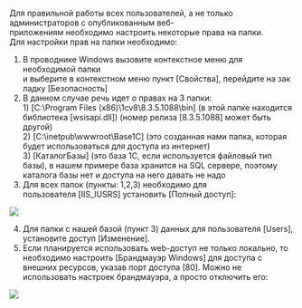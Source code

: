 Для правильной работы всех пользователей, а не только администраторов с опубликованным веб-приложениям необходимо настроить некоторые права на папки.  
Для настройки прав на папки необходимо:

1. В проводнике Windows вызовите контекстное меню для необходимой папки и выберите в контекстном меню пункт [Свойства], перейдите на закладку [Безопасность]
2. В данном случае речь идет о правах на 3 папки:  
    1) [C:\Program Files (x86)\1cv8\8.3.5.1088\bin\] (в этой папке находится библиотека [wsisapi.dll]) (номер релиза [8.3.5.1088] может быть другой)  
    2) [C:\inetpub\wwwroot\Base1C] (это созданная нами папка, которая будет использоваться для доступа из интернет)  
    3) [КаталогБазы] (это база 1С, если используется файловый тип базы), в нашем примере база хранится на SQL сервере, поэтому каталога базы нет и доступа на него давать не надо
3. Для всех папок (пункты: 1,2,3) необходимо для пользователя [IIS_IUSRS] установить [Полный доступ]:

![](https://samarasoft.com/wp-content/uploads/2017/11/1-4-244x300.png)

4. Для папки с нашей базой (пункт 3) данных для пользователя [Users], установите доступ [Изменение].
5. Если планируется использовать web-доступ не только локально, то необходимо настроить [Брандмауэр Windows] для доступа с внешних ресурсов, указав порт доступа [80]. Можно не использовать настроек брандмауэра, а просто отключить его:

![](https://samarasoft.com/wp-content/uploads/2017/11/1a-300x240.png)